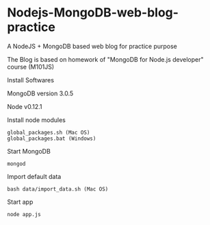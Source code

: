 # Nodejs-MongoDB-web-blog-practice
A NodeJS + MongoDB based web blog for practice purpose

The Blog is based on homework of "MongoDB for Node.js developer" course (M101JS)

Install Softwares

MongoDB version 3.0.5

Node v0.12.1

Install node modules

    global_packages.sh (Mac OS)
    global_packages.bat (Windows)

Start MongoDB

    mongod

Import default data
    
    bash data/import_data.sh (Mac OS)
    
Start app

    node app.js
    
